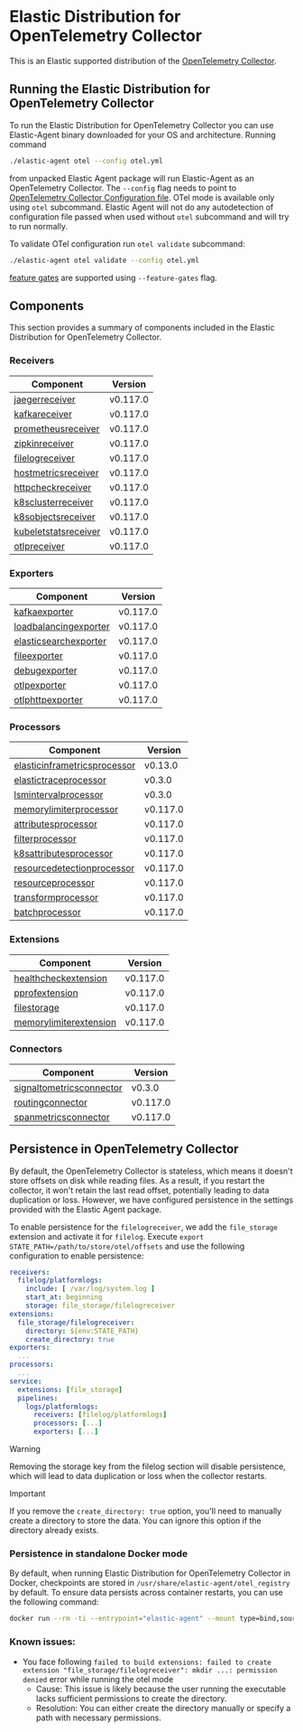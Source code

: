 # Elastic Distribution for OpenTelemetry Collector

This is an Elastic supported distribution of the [OpenTelemetry Collector](https://github.com/open-telemetry/opentelemetry-collector).

## Running the Elastic Distribution for OpenTelemetry Collector

To run the Elastic Distribution for OpenTelemetry Collector you can use Elastic-Agent binary downloaded for your OS and architecture.
Running command

```bash
./elastic-agent otel --config otel.yml
```

from unpacked Elastic Agent package will run Elastic-Agent as an OpenTelemetry Collector. The `--config` flag needs to point to [OpenTelemetry Collector Configuration file](https://opentelemetry.io/docs/collector/configuration/). OTel mode is available only using `otel` subcommand. Elastic Agent will not do any autodetection of configuration file passed when used without `otel` subcommand and will try to run normally.

To validate OTel configuration run `otel validate` subcommand:

```bash
./elastic-agent otel validate --config otel.yml
```

[feature gates](https://github.com/open-telemetry/opentelemetry-collector/blob/main/featuregate/README.md#controlling-gates) are supported using `--feature-gates` flag.

## Components

This section provides a summary of components included in the Elastic Distribution for OpenTelemetry Collector.

### Receivers

| Component | Version |
|---|---|
| [jaegerreceiver](https://github.com/open-telemetry/opentelemetry-collector-contrib/blob/receiver/jaegerreceiver/v0.117.0/receiver/jaegerreceiver/README.md) | v0.117.0 |
| [kafkareceiver](https://github.com/open-telemetry/opentelemetry-collector-contrib/blob/receiver/kafkareceiver/v0.117.0/receiver/kafkareceiver/README.md) | v0.117.0 |
| [prometheusreceiver](https://github.com/open-telemetry/opentelemetry-collector-contrib/blob/receiver/prometheusreceiver/v0.117.0/receiver/prometheusreceiver/README.md) | v0.117.0 |
| [zipkinreceiver](https://github.com/open-telemetry/opentelemetry-collector-contrib/blob/receiver/zipkinreceiver/v0.117.0/receiver/zipkinreceiver/README.md) | v0.117.0 |
| [filelogreceiver](https://github.com/open-telemetry/opentelemetry-collector-contrib/blob/receiver/filelogreceiver/v0.117.0/receiver/filelogreceiver/README.md) | v0.117.0 |
| [hostmetricsreceiver](https://github.com/open-telemetry/opentelemetry-collector-contrib/blob/receiver/hostmetricsreceiver/v0.117.0/receiver/hostmetricsreceiver/README.md) | v0.117.0 |
| [httpcheckreceiver](https://github.com/open-telemetry/opentelemetry-collector-contrib/blob/receiver/httpcheckreceiver/v0.117.0/receiver/httpcheckreceiver/README.md) | v0.117.0 |
| [k8sclusterreceiver](https://github.com/open-telemetry/opentelemetry-collector-contrib/blob/receiver/k8sclusterreceiver/v0.117.0/receiver/k8sclusterreceiver/README.md) | v0.117.0 |
| [k8sobjectsreceiver](https://github.com/open-telemetry/opentelemetry-collector-contrib/blob/receiver/k8sobjectsreceiver/v0.117.0/receiver/k8sobjectsreceiver/README.md) | v0.117.0 |
| [kubeletstatsreceiver](https://github.com/open-telemetry/opentelemetry-collector-contrib/blob/receiver/kubeletstatsreceiver/v0.117.0/receiver/kubeletstatsreceiver/README.md) | v0.117.0 |
| [otlpreceiver](https://github.com/open-telemetry/opentelemetry-collector/blob/receiver/otlpreceiver/v0.117.0/receiver/otlpreceiver/README.md) | v0.117.0 |

### Exporters

| Component | Version |
|---|---|
| [kafkaexporter](https://github.com/open-telemetry/opentelemetry-collector-contrib/blob/exporter/kafkaexporter/v0.117.0/exporter/kafkaexporter/README.md) | v0.117.0 |
| [loadbalancingexporter](https://github.com/open-telemetry/opentelemetry-collector-contrib/blob/exporter/loadbalancingexporter/v0.117.0/exporter/loadbalancingexporter/README.md) | v0.117.0 |
| [elasticsearchexporter](https://github.com/open-telemetry/opentelemetry-collector-contrib/blob/exporter/elasticsearchexporter/v0.117.0/exporter/elasticsearchexporter/README.md) | v0.117.0 |
| [fileexporter](https://github.com/open-telemetry/opentelemetry-collector-contrib/blob/exporter/fileexporter/v0.117.0/exporter/fileexporter/README.md) | v0.117.0 |
| [debugexporter](https://github.com/open-telemetry/opentelemetry-collector/blob/exporter/debugexporter/v0.117.0/exporter/debugexporter/README.md) | v0.117.0 |
| [otlpexporter](https://github.com/open-telemetry/opentelemetry-collector/blob/exporter/otlpexporter/v0.117.0/exporter/otlpexporter/README.md) | v0.117.0 |
| [otlphttpexporter](https://github.com/open-telemetry/opentelemetry-collector/blob/exporter/otlphttpexporter/v0.117.0/exporter/otlphttpexporter/README.md) | v0.117.0 |

### Processors

| Component | Version |
|---|---|
| [elasticinframetricsprocessor](https://github.com/elastic/opentelemetry-collector-components/blob/processor/elasticinframetricsprocessor/v0.13.0/processor/elasticinframetricsprocessor/README.md) | v0.13.0 |
| [elastictraceprocessor](https://github.com/elastic/opentelemetry-collector-components/blob/processor/elastictraceprocessor/v0.3.0/processor/elastictraceprocessor/README.md) | v0.3.0 |
| [lsmintervalprocessor](https://github.com/elastic/opentelemetry-collector-components/blob/processor/lsmintervalprocessor/v0.3.0/processor/lsmintervalprocessor/README.md) | v0.3.0 |
| [memorylimiterprocessor](https://github.com/open-telemetry/opentelemetry-collector/blob/processor/memorylimiterprocessor/v0.117.0/processor/memorylimiterprocessor/README.md) | v0.117.0 |
| [attributesprocessor](https://github.com/open-telemetry/opentelemetry-collector-contrib/blob/processor/attributesprocessor/v0.117.0/processor/attributesprocessor/README.md) | v0.117.0 |
| [filterprocessor](https://github.com/open-telemetry/opentelemetry-collector-contrib/blob/processor/filterprocessor/v0.117.0/processor/filterprocessor/README.md) | v0.117.0 |
| [k8sattributesprocessor](https://github.com/open-telemetry/opentelemetry-collector-contrib/blob/processor/k8sattributesprocessor/v0.117.0/processor/k8sattributesprocessor/README.md) | v0.117.0 |
| [resourcedetectionprocessor](https://github.com/open-telemetry/opentelemetry-collector-contrib/blob/processor/resourcedetectionprocessor/v0.117.0/processor/resourcedetectionprocessor/README.md) | v0.117.0 |
| [resourceprocessor](https://github.com/open-telemetry/opentelemetry-collector-contrib/blob/processor/resourceprocessor/v0.117.0/processor/resourceprocessor/README.md) | v0.117.0 |
| [transformprocessor](https://github.com/open-telemetry/opentelemetry-collector-contrib/blob/processor/transformprocessor/v0.117.0/processor/transformprocessor/README.md) | v0.117.0 |
| [batchprocessor](https://github.com/open-telemetry/opentelemetry-collector/blob/processor/batchprocessor/v0.117.0/processor/batchprocessor/README.md) | v0.117.0 |

### Extensions

| Component | Version |
|---|---|
| [healthcheckextension](https://github.com/open-telemetry/opentelemetry-collector-contrib/blob/extension/healthcheckextension/v0.117.0/extension/healthcheckextension/README.md) | v0.117.0 |
| [pprofextension](https://github.com/open-telemetry/opentelemetry-collector-contrib/blob/extension/pprofextension/v0.117.0/extension/pprofextension/README.md) | v0.117.0 |
| [filestorage](https://github.com/open-telemetry/opentelemetry-collector-contrib/blob/extension/storage/filestorage/v0.117.0/extension/storage/filestorage/README.md) | v0.117.0 |
| [memorylimiterextension](https://github.com/open-telemetry/opentelemetry-collector/blob/extension/memorylimiterextension/v0.117.0/extension/memorylimiterextension/README.md) | v0.117.0 |

### Connectors

| Component | Version |
|---|---|
| [signaltometricsconnector](https://github.com/elastic/opentelemetry-collector-components/blob/connector/signaltometricsconnector/v0.3.0/connector/signaltometricsconnector/README.md) | v0.3.0 |
| [routingconnector](https://github.com/open-telemetry/opentelemetry-collector-contrib/blob/connector/routingconnector/v0.117.0/connector/routingconnector/README.md) | v0.117.0 |
| [spanmetricsconnector](https://github.com/open-telemetry/opentelemetry-collector-contrib/blob/connector/spanmetricsconnector/v0.117.0/connector/spanmetricsconnector/README.md) | v0.117.0 |
## Persistence in OpenTelemetry Collector

By default, the OpenTelemetry Collector is stateless, which means it doesn't store offsets on disk while reading files. As a result, if you restart the collector, it won't retain the last read offset, potentially leading to data duplication or loss. However, we have configured persistence in the settings provided with the Elastic Agent package. 

To enable persistence for the `filelogreceiver`, we add the `file_storage` extension and activate it for `filelog`. 
Execute `export STATE_PATH=/path/to/store/otel/offsets` and use the following configuration to enable persistence:

```yaml
receivers:
  filelog/platformlogs:
    include: [ /var/log/system.log ]
    start_at: beginning
    storage: file_storage/filelogreceiver
extensions:
  file_storage/filelogreceiver:
    directory: ${env:STATE_PATH}
    create_directory: true
exporters:
  ...
processors:
  ...
service:
  extensions: [file_storage]
  pipelines:
    logs/platformlogs:
      receivers: [filelog/platformlogs]
      processors: [...]
      exporters: [...]
```

> [!WARNING]  
Removing the storage key from the filelog section will disable persistence, which will lead to data duplication or loss when the collector restarts.

> [!IMPORTANT]  
If you remove the `create_directory: true` option, you'll need to manually create a directory to store the data. You can ignore this option if the directory already exists.

### Persistence in standalone Docker mode

By default, when running Elastic Distribution for OpenTelemetry Collector in Docker, checkpoints are stored in `/usr/share/elastic-agent/otel_registry` by default. To ensure data persists across container restarts, you can use the following command:

```bash
docker run --rm -ti --entrypoint="elastic-agent" --mount type=bind,source=/path/on/host,target=/usr/share/elastic-agent/otel_registry  docker.elastic.co/beats/elastic-agent:9.0.0-SNAPSHOT otel
```

### Known issues:
-  You face following `failed to build extensions: failed to create extension "file_storage/filelogreceiver": mkdir ...: permission denied` error while running the otel mode
	- Cause: This issue is likely because the user running the executable lacks sufficient permissions to create the directory.
	- Resolution: You can either create the directory manually or specify a path with necessary permissions.
